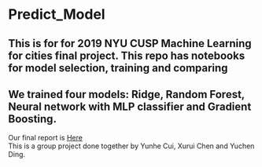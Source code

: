 # Predict_Model
## This is for for 2019 NYU CUSP Machine Learning for cities final project. This repo has notebooks for model selection, training and comparing  
## We trained four models: Ridge, Random Forest, Neural network with MLP classifier and Gradient Boosting.  
Our final report is [Here](https://github.com/ml-project-lga-commute-analysis/Predict_Model/blob/master/LGA%20Commute%20Time%20Prediction%20project%20report.pdf)  
This is a group project done together by Yunhe Cui, Xurui Chen and Yuchen Ding.
